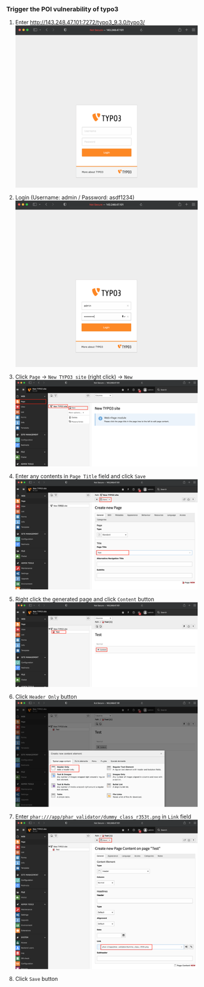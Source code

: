 ### Trigger the POI vulnerability of typo3

1. Enter http://143.248.47.101:7272/typo3_9.3.0/typo3/
![img1](./typo3_1.png)

2. Login (Username: admin / Password: asdf1234)
![img2](./typo3_2.png)

3. Click `Page` -> `New TYPO3 site` (right click) -> `New`
![img3](./typo3_3.png)

4. Enter any contents in `Page Title` field and click `Save`
![img4](./typo3_4.png)

5. Right click the generated page and click `Content` button
![img5](./typo3_5.png)

6. Click `Header Only` button
![img6](./typo3_6.png)

7. Enter `phar:///app/phar_validator/dummy_class_r353t.png` in `Link` field
![img7](./typo3_7.png)

8. Click `Save` button
